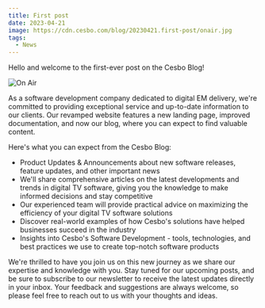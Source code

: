 ```yaml
---
title: First post
date: 2023-04-21
image: https://cdn.cesbo.com/blog/20230421.first-post/onair.jpg
tags:
  - News
---
```


Hello and welcome to the first-ever post on the Cesbo Blog!

![On Air](https://cdn.cesbo.com/blog/20230421.first-post/onair.jpg)

As a software development company dedicated to digital ЕМ delivery, we're committed to providing exceptional service and up-to-date information to our clients. Our revamped website features a new landing page, improved documentation, and now our blog, where you can expect to find valuable content.

Here's what you can expect from the Cesbo Blog:

- Product Updates & Announcements about new software releases, feature updates, and other important news
- We'll share comprehensive articles on the latest developments and trends in digital TV software, giving you the knowledge to make informed decisions and stay competitive
- Our experienced team will provide practical advice on maximizing the efficiency of your digital TV software solutions
- Discover real-world examples of how Cesbo's solutions have helped businesses succeed in the industry
- Insights into Cesbo's Software Development - tools, technologies, and best practices we use to create top-notch software products

We're thrilled to have you join us on this new journey as we share our expertise and knowledge with you. Stay tuned for our upcoming posts, and be sure to subscribe to our newsletter to receive the latest updates directly in your inbox. Your feedback and suggestions are always welcome, so please feel free to reach out to us with your thoughts and ideas.
